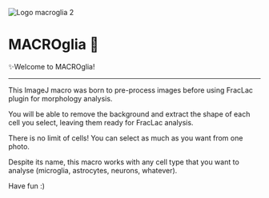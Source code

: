 
  ![Logo macroglia 2](https://github.com/SandraSSB/MACROglia_cell-morphology-analysis/assets/156697837/59035d2c-c453-4c1d-97a9-a13d25359f8d)

# MACROglia 🧠

✨Welcome to MACROglia!
__________________

This ImageJ macro was born to pre-process images before using FracLac plugin for morphology analysis.

You will be able to remove the background and extract the shape of each cell you select, leaving them ready for FracLac analysis.

There is no limit of cells! You can select as much as you want from one photo.

Despite its name, this macro works with any cell type that you want to analyse (microglia, astrocytes, neurons, whatever).

Have fun :)
